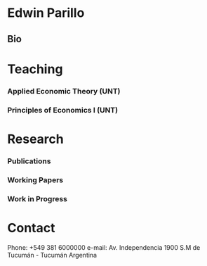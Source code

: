 # **Edwin Parillo**
## Bio


# **Teaching**


### Applied Economic Theory (UNT)

### Principles of Economics I (UNT)

# **Research**
### Publications

### Working Papers

### Work in Progress

# **Contact**
Phone: +549 381 6000000
e-mail:
Av. Independencia 1900
S.M de Tucumán - Tucumán
Argentina
